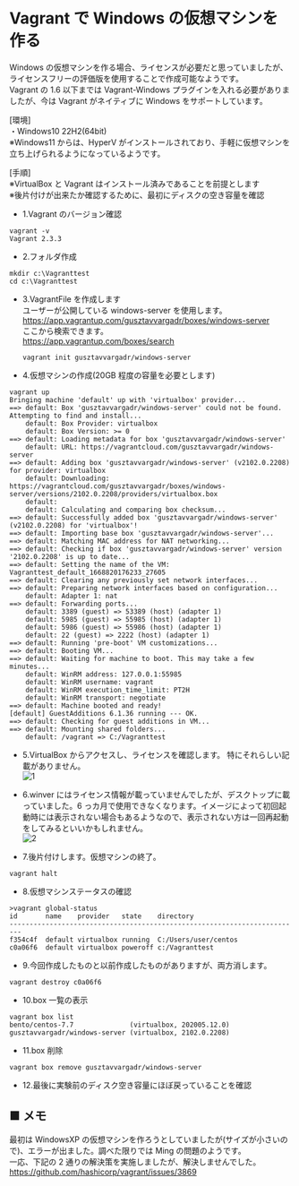 # Vagrant で Windows の仮想マシンを作る

Windows の仮想マシンを作る場合、ライセンスが必要だと思っていましたが、ライセンスフリーの評価版を使用することで作成可能なようです。  
Vagrant の 1.6 以下までは Vagrant-Windows プラグインを入れる必要がありましたが、今は Vagrant がネイティブに Windows をサポートしています。

[環境]  
・Windows10 22H2(64bit)  
※Windows11 からは、HyperV がインストールされており、手軽に仮想マシンを立ち上げられるようになっているようです。

[手順]  
※VirtualBox と Vagrant はインストール済みであることを前提とします  
※後片付けが出来たか確認するために、最初にディスクの空き容量を確認

- 1.Vagrant のバージョン確認

```
vagrant -v
Vagrant 2.3.3
```

- 2.フォルダ作成

```
mkdir c:\Vagranttest
cd c:\Vagranttest
```

- 3.VagrantFile を作成します  
  ユーザーが公開している windows-server を使用します。
  https://app.vagrantup.com/gusztavvargadr/boxes/windows-server  
  ここから検索できます。  
  https://app.vagrantup.com/boxes/search

  ```
  vagrant init gusztavvargadr/windows-server
  ```

* 4.仮想マシンの作成(20GB 程度の容量を必要とします)

```
vagrant up
Bringing machine 'default' up with 'virtualbox' provider...
==> default: Box 'gusztavvargadr/windows-server' could not be found. Attempting to find and install...
    default: Box Provider: virtualbox
    default: Box Version: >= 0
==> default: Loading metadata for box 'gusztavvargadr/windows-server'
    default: URL: https://vagrantcloud.com/gusztavvargadr/windows-server
==> default: Adding box 'gusztavvargadr/windows-server' (v2102.0.2208) for provider: virtualbox
    default: Downloading: https://vagrantcloud.com/gusztavvargadr/boxes/windows-server/versions/2102.0.2208/providers/virtualbox.box
    default:
    default: Calculating and comparing box checksum...
==> default: Successfully added box 'gusztavvargadr/windows-server' (v2102.0.2208) for 'virtualbox'!
==> default: Importing base box 'gusztavvargadr/windows-server'...
==> default: Matching MAC address for NAT networking...
==> default: Checking if box 'gusztavvargadr/windows-server' version '2102.0.2208' is up to date...
==> default: Setting the name of the VM: Vagranttest_default_1668820176233_27605
==> default: Clearing any previously set network interfaces...
==> default: Preparing network interfaces based on configuration...
    default: Adapter 1: nat
==> default: Forwarding ports...
    default: 3389 (guest) => 53389 (host) (adapter 1)
    default: 5985 (guest) => 55985 (host) (adapter 1)
    default: 5986 (guest) => 55986 (host) (adapter 1)
    default: 22 (guest) => 2222 (host) (adapter 1)
==> default: Running 'pre-boot' VM customizations...
==> default: Booting VM...
==> default: Waiting for machine to boot. This may take a few minutes...
    default: WinRM address: 127.0.0.1:55985
    default: WinRM username: vagrant
    default: WinRM execution_time_limit: PT2H
    default: WinRM transport: negotiate
==> default: Machine booted and ready!
[default] GuestAdditions 6.1.36 running --- OK.
==> default: Checking for guest additions in VM...
==> default: Mounting shared folders...
    default: /vagrant => C:/Vagranttest
```

- 5.VirtualBox からアクセスし、ライセンスを確認します。
  特にそれらしい記載がありません。  
  ![1](https://user-images.githubusercontent.com/49807271/202828202-05699189-5e36-43bb-b5e2-5057c4422f51.png)

- 6.winver にはライセンス情報が載っていませんでしたが、デスクトップに載っていました。6 っカ月で使用できなくなります。イメージによって初回起動時には表示されない場合もあるようなので、表示されない方は一回再起動をしてみるといいかもしれません。  
  ![2](https://user-images.githubusercontent.com/49807271/202828286-15c61ccd-6d7b-4b8e-8a1d-88256f15ecf8.png)

* 7.後片付けします。仮想マシンの終了。

```
vagrant halt
```

- 8.仮想マシンステータスの確認

```
>vagrant global-status
id       name    provider   state    directory
-------------------------------------------------------------------------
f354c4f  default virtualbox running  C:/Users/user/centos
c0a06f6  default virtualbox poweroff c:/Vagranttest
```

- 9.今回作成したものと以前作成したものがありますが、両方消します。

```
vagrant destroy c0a06f6
```

- 10.box 一覧の表示

```
vagrant box list
bento/centos-7.7              (virtualbox, 202005.12.0)
gusztavvargadr/windows-server (virtualbox, 2102.0.2208)
```

- 11.box 削除

```
vagrant box remove gusztavvargadr/windows-server
```

- 12.最後に実験前のディスク空き容量にほぼ戻っていることを確認

## ■ メモ

最初は WindowsXP の仮想マシンを作ろうとしていましたが(サイズが小さいので)、エラーが出ました。調べた限りでは Ming の問題のようです。  
 一応、下記の 2 通りの解決策を実施しましたが、解決しませんでした。  
 https://github.com/hashicorp/vagrant/issues/3869
